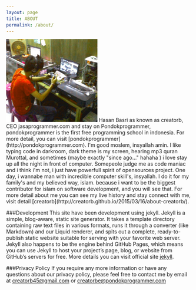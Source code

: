 ```yaml
---
layout: page 
title: ABOUT
permalink: /about/
---
```

<img class="about-pic" src="/img/me.jpg">
Hasan Basri as known as creatorb, CEO jasaprogrammer.com and stay on Pondokprogrammer, pondokprogrammer is the first free programming school in indonesia. For more detail, you can visit [pondokprogrammer](http://pondokprogrammer.com). 
I'm good moslem, insyallah amin. I like typing code in darkroom, dark theme is my screen, hearing mp3 quran Murottal, and sometimes (maybe exactly "since ago..." hahaha ) i love stay up all the night in front of computer. Somepeole judge me as code maniac and i think i'm not, i just have powerfull spirit of opensources project. One day, i wannabe man with incredible computer skill's, insyallah. I do it for my family's and my believed way, islam. because i want to be the biggest contributor for islam on software development, and you will see that. For more detail about me you can see my live history and stay connect with me, visit detail [creatorb](http://creatorb.github.io/2015/03/16/about-creatorb/).

###Development
This site have been development using jekyll. Jekyll is a simple, blog-aware, static site generator. It takes a template directory containing raw text files in various formats, runs it through a converter (like Markdown) and our Liquid renderer, and spits out a complete, ready-to-publish static website suitable for serving with your favorite web server. Jekyll also happens to be the engine behind GitHub Pages, which means you can use Jekyll to host your project’s page, blog, or website from GitHub’s servers for free. More details you can visit official site [jekyll](http://jekyllrb.com/).

###Privacy Policy
If you require any more information or have any questions about our privacy policy, please feel free to contact me by email at creatorb45@gmail.com or creatorbe@pondokprogrammer.com 
